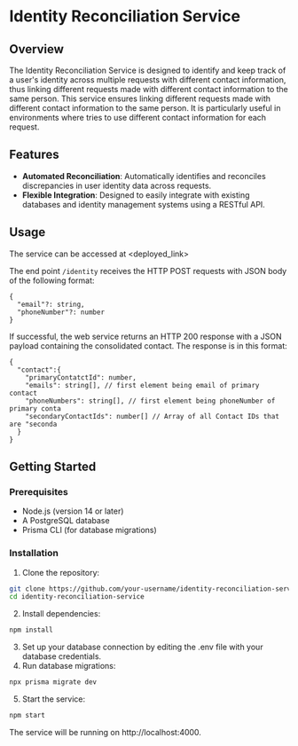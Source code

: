 # Identity Reconciliation Service

## Overview

The Identity Reconciliation Service is designed to identify and keep track of a user's identity across multiple requests with different contact information, thus linking different requests made with different contact information to the same person.
This service ensures linking different requests made with different contact information to the same person.
It is particularly useful in environments where tries to use different contact information for each request.

## Features

- **Automated Reconciliation**: Automatically identifies and reconciles discrepancies in user identity data across requests.
- **Flexible Integration**: Designed to easily integrate with existing databases and identity management systems using a RESTful API.

## Usage

The service can be accessed at <deployed_link>

The end point ```/identity``` receives the HTTP POST requests with JSON body of the following format:
```
{
  "email"?: string,
  "phoneNumber"?: number
}
```

If successful, the web service returns an HTTP 200 response with a JSON payload containing the consolidated contact.
The response is in this format:
```
{
  "contact":{
    "primaryContatctId": number,
    "emails": string[], // first element being email of primary contact
    "phoneNumbers": string[], // first element being phoneNumber of primary conta
    "secondaryContactIds": number[] // Array of all Contact IDs that are "seconda
  }
}
```


## Getting Started

### Prerequisites

- Node.js (version 14 or later)
- A PostgreSQL database
- Prisma CLI (for database migrations)

### Installation

1. Clone the repository:

```bash
git clone https://github.com/your-username/identity-reconciliation-service.git
cd identity-reconciliation-service
```

2. Install dependencies:
```bash
npm install
```

3. Set up your database connection by editing the .env file with your database credentials.
4. Run database migrations:
```bash
npx prisma migrate dev
```

5. Start the service:
```bash
npm start
```

The service will be running on http://localhost:4000.